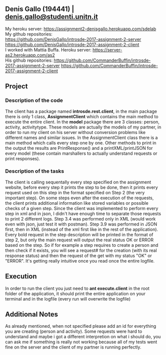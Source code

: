 ## Denis Gallo (194441) | denis.gallo@studenti.unitn.it
My heroku server: https://assignment2-denisgallo.herokuapp.com/sdelab  
My github repositories:  
https://github.com/DenisGallo/introsde-2017-assignment-2-server  
https://github.com/DenisGallo/introsde-2017-assignment-2-client   
I worked with Mattia Buffa. 
Heroku server: https://server-as2.herokuapp.com/as2  
His github repositories: 
https://github.com/CommanderBuffin/introsde-2017-assignment-2-server 
https://github.com/CommanderBuffin/introsde-2017-assignment-2-client 

## Project

### Description of the code
The client has a package named **introsde.rest.client**, in the main package there is only 1 class, **AssignmentClient** which contains the main method to execute the entire client. In the **model** package there are 3 classes: person, activity, activitytype. These models are actually the models of my partner, in order to run my client on his server without conversion problems like different names and similar issues.
In the AssignmentClient class there is a main method which calls every step one by one. Other methods to print in the output the results are PrintResponse() and a printXML/printJSON for every model (these contain marshallers to actually understand requests or print responses).

### Description of the tasks
The client is calling sequentally every step specified on the assignment website, before every step it prints the step to be done, then it prints every request used on this step in the format specified on Step 2 (the very important step). On some steps even after the execution of the requests, the client prints additional information like stored variables or possible checks of a given step. Since the client was implemented to perform every step in xml and in json, I didn't have enough time to separate those requests to print 2 different logs. 
Step 3.4 was performed only in XML (would work even with json, just test it with postman).
Step 3.9 was performed in JSON first, then in XML (instead of the xml first like in the rest of the application).
Every bold request in the step description will be printed in the format of step 2, but only the main request will output the real status OK or ERROR based on the step. So if for example a step requires to create a person and then check if it exists, you will see a request# for the creation (with its real response status) and then the request of the get with my status "OK" or "ERROR". It's getting really intuitive once you read once the entire logfile.


## Execution
In order to run the client you just need to **ant execute.client** in the root folder of the application, it should print the entire application on your terminal and in the logfile (every run will overwrite the logfile)

## Additional Notes
As already mentioned, when not specified please add an id for everything you are creating (person and activity). Some requests were hard to understand and maybe i got a different interpretion on what i should do, you can ask me if something is really not working because all of my tests went fine on the server and the client of my partner is running perfectly.
